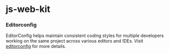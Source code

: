 # js-web-kit

### Editorconfig
EditorConfig helps maintain consistent coding styles for multiple developers working on the same 
project across various editors and IDEs. Visit [editorconfig](https://editorconfig.org/) 
for more details.



